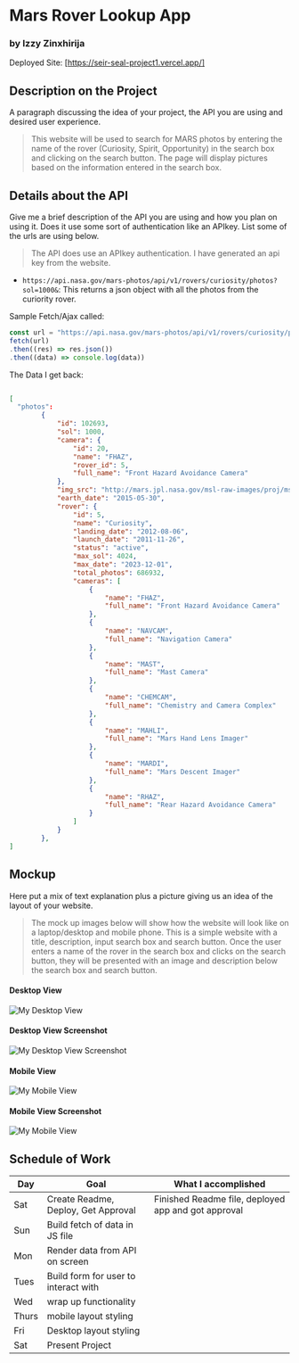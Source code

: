 # Mars Rover Lookup App
### by Izzy Zinxhirija

Deployed Site: [https://seir-seal-project1.vercel.app/]

## Description on the Project

A paragraph discussing the idea of your project, the API you are using and desired user experience.

> This website will be used to search for MARS photos by entering the name of the rover (Curiosity, Spirit, Opportunity) in the search box and clicking on the search button. The page will display pictures based on the information entered in the search box. 

## Details about the API

Give me a brief description of the API you are using and how you plan on using it. Does it use some sort of authentication like an APIkey. List some of the urls are using below.

> The API does use an APIkey authentication. I have generated an api key from the website. 

- `https://api.nasa.gov/mars-photos/api/v1/rovers/curiosity/photos?sol=1000&`: This returns a json object with all the photos from the curiority rover.

Sample Fetch/Ajax called:
```js
const url = "https://api.nasa.gov/mars-photos/api/v1/rovers/curiosity/photos?sol=1000&"
fetch(url)
.then((res) => res.json())
.then((data) => console.log(data))
```

The Data I get back:
```json

[
  "photos": 
        {
            "id": 102693,
            "sol": 1000,
            "camera": {
                "id": 20,
                "name": "FHAZ",
                "rover_id": 5,
                "full_name": "Front Hazard Avoidance Camera"
            },
            "img_src": "http://mars.jpl.nasa.gov/msl-raw-images/proj/msl/redops/ods/surface/sol/01000/opgs/edr/fcam/FLB_486265257EDR_F0481570FHAZ00323M_.JPG",
            "earth_date": "2015-05-30",
            "rover": {
                "id": 5,
                "name": "Curiosity",
                "landing_date": "2012-08-06",
                "launch_date": "2011-11-26",
                "status": "active",
                "max_sol": 4024,
                "max_date": "2023-12-01",
                "total_photos": 686932,
                "cameras": [
                    {
                        "name": "FHAZ",
                        "full_name": "Front Hazard Avoidance Camera"
                    },
                    {
                        "name": "NAVCAM",
                        "full_name": "Navigation Camera"
                    },
                    {
                        "name": "MAST",
                        "full_name": "Mast Camera"
                    },
                    {
                        "name": "CHEMCAM",
                        "full_name": "Chemistry and Camera Complex"
                    },
                    {
                        "name": "MAHLI",
                        "full_name": "Mars Hand Lens Imager"
                    },
                    {
                        "name": "MARDI",
                        "full_name": "Mars Descent Imager"
                    },
                    {
                        "name": "RHAZ",
                        "full_name": "Rear Hazard Avoidance Camera"
                    }
                ]
            }
        },
]
```

## Mockup

Here put a mix of text explanation plus a picture giving us an idea of the layout of your website.

> The mock up images below will show how the website will look like on a laptop/desktop and mobile phone. This is a simple website with a title, description, input search box and search button. Once the user enters a name of the rover in the search box and clicks on the search button, they will be presented with an image and description below the search box and search button.


#### Desktop View

![My Desktop View](https://i.imgur.com/a90dNzk.png)

#### Desktop View Screenshot
![My Desktop View Screenshot](https://imgur.com/UhFVOPW.jpg)

#### Mobile View

![My Mobile View](https://i.imgur.com/7QNbLkY.png)

#### Mobile View Screenshot
![My Mobile View](https://imgur.com/U7Z2PVS.jpg)

## Schedule of Work

|Day | Goal | What I accomplished |
|----|------|-----------------------|
| Sat | Create Readme, Deploy, Get Approval | Finished Readme file, deployed app and got approval |
| Sun | Build fetch of data in JS file || Built fetch function of data in JS file
| Mon | Render data from API on screen || Rendered data from API on screen
| Tues| Build form for user to interact with || Completed user form for user interaction
| Wed | wrap up functionality || Functionality has been completed
|Thurs| mobile layout styling || Added CSS styling for movile layout
| Fri | Desktop layout styling || Completed desktop styling
| Sat | Present Project || 
